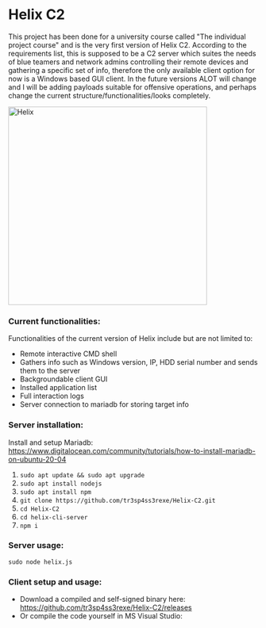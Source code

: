 # Helix C2
This project has been done for a university course called "The individual project course" and is the very first version of Helix C2. According to the requirements list, this is supposed to be a C2 server which suites the needs of blue teamers and network admins controlling their remote devices and gathering a specific set of info, therefore the only available client option for now is a Windows based GUI client. In the future versions ALOT will change and I will be adding payloads suitable for offensive operations, and perhaps change the current structure/functionalities/looks completely.

<img src="https://github.com/user-attachments/assets/7e9b8275-d2ab-4034-87b2-7c909cda4235" alt="Helix" width="400"/>

### Current functionalities:

Functionalities of the current version of Helix include but are not limited to:
* Remote interactive CMD shell
* Gathers info such as Windows version, IP, HDD serial number and sends them to the server
* Backgroundable client GUI
* Installed application list
* Full interaction logs
* Server connection to mariadb for storing target info

### Server installation:

Install and setup Mariadb: https://www.digitalocean.com/community/tutorials/how-to-install-mariadb-on-ubuntu-20-04
1) ``` sudo apt update && sudo apt upgrade ```
2) ``` sudo apt install nodejs ```
3) ``` sudo apt install npm ```
4) ``` git clone https://github.com/tr3sp4ss3rexe/Helix-C2.git ```
5) ``` cd Helix-C2 ```
6) ``` cd helix-cli-server ```
7) ``` npm i ```

### Server usage:

 ``` sudo node helix.js ```

### Client setup and usage:

* Download a compiled and self-signed binary here: https://github.com/tr3sp4ss3rexe/Helix-C2/releases
* Or compile the code yourself in MS Visual Studio: 
